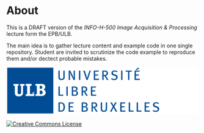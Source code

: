 # About
This is a DRAFT version of the *INFO-H-500 Image Acquisition & Processing* lecture form the EPB/ULB.

The main idea is to gather lecture content and example code in one single repository. 
Student are invited to scrutinize the code example to reproduce them and/or dectect probable mistakes.

![hop](./fig/Logo-ULB.svg)
 
 
<a rel="license" href="http://creativecommons.org/licenses/by-nc-sa/4.0/"><img alt="Creative Commons License" style="border-width:0" src="http://i.creativecommons.org/l/by-nc-sa/4.0/88x31.png" /></a>